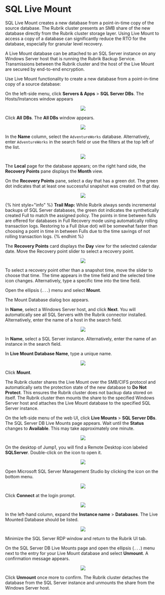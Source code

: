 # SQL Live Mount

SQL Live Mount creates a new database from a point-in-time copy of the source database. The Rubrik cluster presents an SMB share of the new database directly from the Rubrik cluster storage layer. Using Live Mount to access a copy of a database can significantly reduce the RTO for the database, especially for granular level recovery.

A Live Mount database can be attached to an SQL Server instance on any Windows Server host that is running the Rubrik Backup Service. Transmissions between the Rubrik cluster and the host of the Live Mount are secured by end-to-end encryption.

Use Live Mount functionality to create a new database from a point-in-time copy of a source database:

On the left-side menu, click **Servers & Apps** > **SQL Server DBs**.  The Hosts/Instances window appears

<p align="center">
<img src="../images/image63.png">
</p>

Click **All** **DBs**. The **All DBs** window appears.

<p align="center">
<img src="../images/image64.png">
</p>

In the **Name** column, select the `AdventureWorks` database. Alternatively, enter `AdventureWorks` in the search field or use the filters at the top left of the list. 

<p align="center">
<img src="../images/image65.png">
</p>

The **Local** page for the database appears; on the right hand side, the **Recovery Points** pane displays the **Month** view.

On the **Recovery Points** pane, select a day that has a green dot. The green dot indicates that at least one successful snapshot was created on that day.

<p align="center">
<img src="../images/image66.png">
</p>

{% hint style="info" %}
**Trail Map:** While Rubrik always sends incremental backups of SQL Server databases, the green dot indicates the synthetically created Full to match the assigned policy. The points in time between fulls are offered for databases in Full Recovery mode using automatically rolling transaction logs. Restoring to a Full (blue dot) will be somewhat faster than choosing a point in time in between Fulls due to the time savings of not rolling transaction logs.
{% endhint %}

The **Recovery Points** card displays the **Day** view for the selected calendar date. Move the Recovery point slider to select a recovery point.

<p align="center">
<img src="../images/image67.png">
</p>

To select a recovery point other than a snapshot time, move the slider to choose that time. The time appears in the time field and the selected time icon changes. Alternatively, type a specific time into the time field.

Open the ellipsis (`...`) menu and select **Mount**. 

The Mount Database dialog box appears.

In **Name**, select a Windows Server host, and click **Next**. You will automatically see all SQL Servers with the Rubrik connector installed. Alternatively, enter the name of a host in the search field.

<p align="center">
<img src="../images/image68.png">
</p>

In **Name**, select a SQL Server instance. Alternatively, enter the name of an instance in the search field.

In **Live Mount Database Name**, type a unique name.

<p align="center">
<img src="../images/image69.png">
</p>

Click **Mount**.

The Rubrik cluster shares the Live Mount over the SMB/CIFS protocol and automatically sets the protection state of the new database to **Do Not Protect**. This ensures the Rubrik cluster does not backup data stored on itself. The Rubrik cluster then mounts the share to the specified Windows Server host and attaches the Live Mount database to the specified SQL Server instance.

On the left-side menu of the web UI, click **Live Mounts** > **SQL Server DBs**. The SQL Server DB Live Mounts page appears. Wait until the **Status** changes to **Available**. This may take approximately one minute.

<p align="center">
<img src="../images/image70.png">
</p>

On the desktop of Jump1, you will find a Remote Desktop icon labeled **SQLServer**. Double-click on the icon to open it. 

<p align="center">
<img src="../images/image71.png">
</p>

Open Microsoft SQL Server Management Studio by clicking the icon on the bottom menu.

<p align="center">
<img src="../images/image72.png">
</p>

Click **Connect** at the login prompt. 

<p align="center">
<img src="../images/image73.png">
</p>

In the left-hand column, expand the **Instance name** &gt; **Databases**. The Live Mounted Database should be listed.

<p align="center">
<img src="../images/image74.png">
</p>

Minimize the SQL Server RDP window and return to the Rubrik UI tab. 

On the SQL Server DB Live Mounts page and open the ellipsis (`...`) menu next to the entry for your Live Mount database and select **Unmount**. A confirmation message appears.

<p align="center">
<img src="../images/image75.png">
</p>

Click **Unmount** once more to confirm. The Rubrik cluster detaches the database from the SQL Server instance and unmounts the share from the Windows Server host.